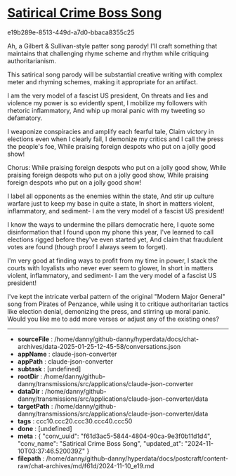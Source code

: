 # [Satirical Crime Boss Song](https://claude.ai/chat/f61d3ac5-5844-4804-90ca-9e3f0b11d1d4)

e19b289e-8513-449d-a7d0-bbaca8355c25

 Ah, a Gilbert & Sullivan-style patter song parody! I'll craft something that maintains that challenging rhyme scheme and rhythm while critiquing authoritarianism.

<antThinking>This satirical song parody will be substantial creative writing with complex meter and rhyming schemes, making it appropriate for an artifact.</antThinking>

<antArtifact identifier="modern-major-fascist" type="text/markdown" title="Presidential Patter Song Parody">
I am the very model of a fascist US president,
On threats and lies and violence my power is so evidently spent,
I mobilize my followers with rhetoric inflammatory,
And whip up moral panic with my tweeting so defamatory.

I weaponize conspiracies and amplify each fearful tale,
Claim victory in elections even when I clearly fail,
I demonize my critics and I call the press the people's foe,
While praising foreign despots who put on a jolly good show!

Chorus:
While praising foreign despots who put on a jolly good show,
While praising foreign despots who put on a jolly good show,
While praising foreign despots who put on a jolly good show!

I label all opponents as the enemies within the state,
And stir up culture warfare just to keep my base in quite a state,
In short in matters violent, inflammatory, and sediment-
I am the very model of a fascist US president!

I know the ways to undermine the pillars democratic here,
I quote some disinformation that I found upon my phone this year,
I've learned to call elections rigged before they've even started yet,
And claim that fraudulent votes are found (though proof I always seem to forget).

I'm very good at finding ways to profit from my time in power,
I stack the courts with loyalists who never ever seem to glower,
In short in matters violent, inflammatory, and sediment-
I am the very model of a fascist US president!</antArtifact>

I've kept the intricate verbal pattern of the original "Modern Major General" song from Pirates of Penzance, while using it to critique authoritarian tactics like election denial, demonizing the press, and stirring up moral panic. Would you like me to add more verses or adjust any of the existing ones?

---

* **sourceFile** : /home/danny/github-danny/hyperdata/docs/chat-archives/data-2025-01-25-12-45-58/conversations.json
* **appName** : claude-json-converter
* **appPath** : claude-json-converter
* **subtask** : [undefined]
* **rootDir** : /home/danny/github-danny/transmissions/src/applications/claude-json-converter
* **dataDir** : /home/danny/github-danny/transmissions/src/applications/claude-json-converter/data
* **targetPath** : /home/danny/github-danny/transmissions/src/applications/claude-json-converter/data
* **tags** : ccc10.ccc20.ccc30.ccc40.ccc50
* **done** : [undefined]
* **meta** : {
  "conv_uuid": "f61d3ac5-5844-4804-90ca-9e3f0b11d1d4",
  "conv_name": "Satirical Crime Boss Song",
  "updated_at": "2024-11-10T03:37:46.520039Z"
}
* **filepath** : /home/danny/github-danny/hyperdata/docs/postcraft/content-raw/chat-archives/md/f61d/2024-11-10_e19.md